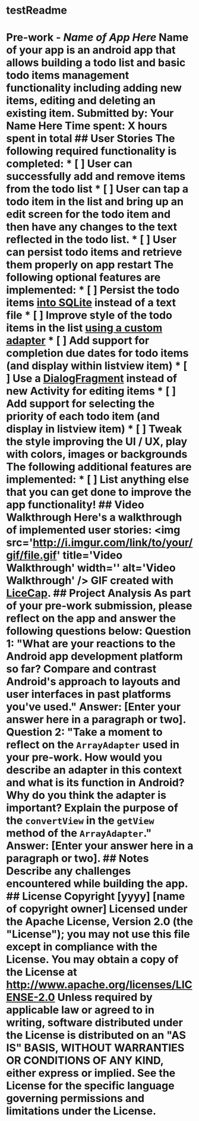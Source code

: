 # testReadme
# Pre-work - *Name of App Here* **Name of your app** is an android app that allows building a todo list and basic todo items management functionality including adding new items, editing and deleting an existing item. Submitted by: **Your Name Here** Time spent: **X** hours spent in total ## User Stories The following **required** functionality is completed: * [ ] User can **successfully add and remove items** from the todo list * [ ] User can **tap a todo item in the list and bring up an edit screen for the todo item** and then have any changes to the text reflected in the todo list. * [ ] User can **persist todo items** and retrieve them properly on app restart The following **optional** features are implemented: * [ ] Persist the todo items [into SQLite](http://guides.codepath.com/android/Persisting-Data-to-the-Device#sqlite) instead of a text file * [ ] Improve style of the todo items in the list [using a custom adapter](http://guides.codepath.com/android/Using-an-ArrayAdapter-with-ListView) * [ ] Add support for completion due dates for todo items (and display within listview item) * [ ] Use a [DialogFragment](http://guides.codepath.com/android/Using-DialogFragment) instead of new Activity for editing items * [ ] Add support for selecting the priority of each todo item (and display in listview item) * [ ] Tweak the style improving the UI / UX, play with colors, images or backgrounds The following **additional** features are implemented: * [ ] List anything else that you can get done to improve the app functionality! ## Video Walkthrough Here's a walkthrough of implemented user stories: &lt;img src='http://i.imgur.com/link/to/your/gif/file.gif' title='Video Walkthrough' width='' alt='Video Walkthrough' /> GIF created with [LiceCap](http://www.cockos.com/licecap/). ## Project Analysis As part of your pre-work submission, please reflect on the app and answer the following questions below: **Question 1:** "What are your reactions to the Android app development platform so far? Compare and contrast Android's approach to layouts and user interfaces in past platforms you've used." **Answer:** [Enter your answer here in a paragraph or two]. **Question 2:** "Take a moment to reflect on the `ArrayAdapter` used in your pre-work. How would you describe an adapter in this context and what is its function in Android? Why do you think the adapter is important? Explain the purpose of the `convertView` in the `getView` method of the `ArrayAdapter`." **Answer:** [Enter your answer here in a paragraph or two]. ## Notes Describe any challenges encountered while building the app. ## License     Copyright [yyyy] [name of copyright owner]     Licensed under the Apache License, Version 2.0 (the "License");     you may not use this file except in compliance with the License.     You may obtain a copy of the License at         http://www.apache.org/licenses/LICENSE-2.0     Unless required by applicable law or agreed to in writing, software     distributed under the License is distributed on an "AS IS" BASIS,     WITHOUT WARRANTIES OR CONDITIONS OF ANY KIND, either express or implied.     See the License for the specific language governing permissions and     limitations under the License.
